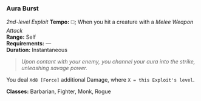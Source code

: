 ### Aura Burst
*2nd-level Exploit*
**Tempo:** ◻️; When you hit a creature with a *Melee Weapon Attack*  
**Range:** Self  
**Requirements:** —  
**Duration:** Instantaneous  

> *Upon contant with your enemy, you channel your aura into the strike, unleashing savage power.*

You deal `Xd8 [Force]` additional Damage, where `X = this Exploit's level`.

**Classes:** Barbarian, Fighter, Monk, Rogue
